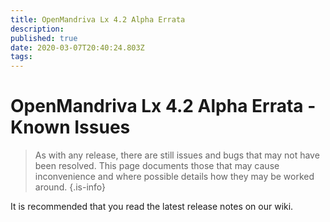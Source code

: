 ```yaml
---
title: OpenMandriva Lx 4.2 Alpha Errata
description: 
published: true
date: 2020-03-07T20:40:24.803Z
tags: 
---
```


# OpenMandriva Lx 4.2 Alpha Errata - Known Issues
> As with any release, there are still issues and bugs that may not have been resolved. This page documents those that may cause inconvenience and where possible details how they may be worked around.
{.is-info}


It is recommended that you read the latest release notes on our wiki.
